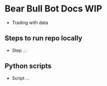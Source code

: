 # Bear Bull Bot Docs WIP

- Trading with data

## Steps to run repo locally

- Step ...

## Python scripts

- Script ...

